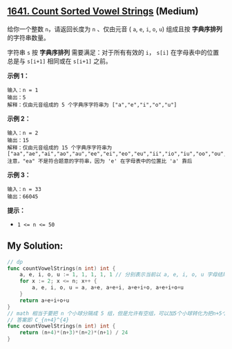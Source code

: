 ## [1641. Count Sorted Vowel Strings](https://leetcode.cn/problems/count-sorted-vowel-strings) (Medium)

给你一个整数 `n`，请返回长度为 `n` 、仅由元音 ( `a`, `e`, `i`, `o`, `u`) 组成且按 **字典序排列** 的字符串数量。

字符串 `s` 按 **字典序排列** 需要满足：对于所有有效的 `i`， `s[i]` 在字母表中的位置总是与 `s[i+1]` 相同或在 `s[i+1]` 之前。

**示例 1：**

```
输入：n = 1
输出：5
解释：仅由元音组成的 5 个字典序字符串为 ["a","e","i","o","u"]

```

**示例 2：**

```
输入：n = 2
输出：15
解释：仅由元音组成的 15 个字典序字符串为
["aa","ae","ai","ao","au","ee","ei","eo","eu","ii","io","iu","oo","ou","uu"]
注意，"ea" 不是符合题意的字符串，因为 'e' 在字母表中的位置比 'a' 靠后

```

**示例 3：**

```
输入：n = 33
输出：66045

```

**提示：**

- `1 <= n <= 50`

## My Solution:

```go
// dp
func countVowelStrings(n int) int {
    a, e, i, o, u := 1, 1, 1, 1, 1 // 分别表示当前以 a, e, i, o, u 字母结尾且满足字典序的字符串的数量
    for x := 2; x <= n; x++ {
        a, e, i, o, u = a, a+e, a+e+i, a+e+i+o, a+e+i+o+u
    }
    return a+e+i+o+u
}
// math 相当于要把 n 个小球分隔成 5 组，但是允许有空组，可以加5个小球转化为把n+5个小球分隔成 5 个非空组，仅需要再 n+4 个空档选4个插入隔板
// 答案即 C_{n+4}^{4}
func countVowelStrings(n int) int {
    return (n+4)*(n+3)*(n+2)*(n+1) / 24
}
```
